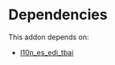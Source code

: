 # Dependencies

This addon depends on:

- [l10n_es_edi_tbai](../../odoo-bringout-oca-ocb-l10n_es_edi_tbai)
